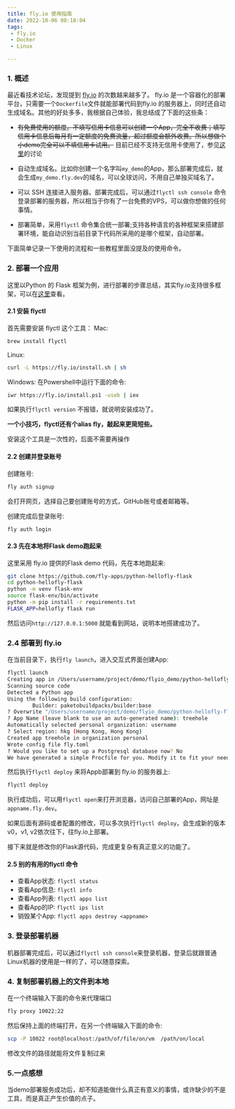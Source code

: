 ```yaml
---
title: fly.io 使用指南
date: 2022-10-06 08:18:04
tags:
 - fly.io
 - Docker
 - Linux

---
```

### 1. 概述
最近看技术论坛，发现提到 [fly.io](https://fly.io/) 的次数越来越多了。 fly.io 是一个容器化的部署平台，只需要一个`Dockerfile`文件就能部署代码到fly.io 的服务器上，同时还自动生成域名。其他的好处多多，我根据自己体验，我总结成了下面的这些条：

+ ~~有免费使用的额度。不填写信用卡信息可以创建一个App，完全不收费；填写信用卡信息后每月有一定额度的免费流量，超过额度会额外收费。所以想做个小demo完全可以不填信用卡试用。~~ 目前已经不支持无信用卡使用了，参见[这里](https://community.fly.io/t/is-it-free-getting-error-we-need-your-payment-information-to-continue/8871)的讨论

+ 自动生成域名。比如你创建一个名字叫`my_demo`的App，那么部署完成后，就会生成`my_demo.fly.dev`的域名，可以全球访问，不用自己单独买域名了。

+ 可以 SSH 连接进入服务器。部署完成后，可以通过`flyctl ssh console` 命令登录部署的服务器，所以相当于你有了一台免费的VPS，可以做你想做的任何事情。

+ 部署简单，采用`flyctl` 命令集合统一部署;支持各种语言的各种框架来搭建部署环境，能自动识别当前目录下代码所采用的是哪个框架，自动部署。

下面简单记录一下使用的流程和一些教程里面没提及的使用命令。
<!--more-->

### 2. 部署一个应用
这里以Python 的 Flask 框架为例，进行部署的步骤总结，其实fly.io支持很多框架，可以在[这里](https://fly.io/docs/speedrun/)查看。

#### 2.1 安装 flyctl
首先需要安装 flyctl 这个工具：
Mac:
```bash
brew install flyctl
```
Linux:
```bash
curl -L https://fly.io/install.sh | sh
```
Windows:
在Powershell中运行下面的命令:
```bash
iwr https://fly.io/install.ps1 -useb | iex
```
如果执行`flyctl version` 不报错，就说明安装成功了。

**一个小技巧，flyctl还有个alias fly，敲起来更简短些。**

安装这个工具是一次性的，后面不需要再操作

#### 2.2 创建并登录账号
创建账号:
```bash
fly auth signup
```
会打开网页，选择自己要创建账号的方式，GitHub账号或者邮箱等。

创建完成后登录账号:
```bash
fly auth login
```

#### 2.3 先在本地将Flask demo跑起来
这里采用 fly.io 提供的Flask demo 代码，先在本地跑起来:
```bash
git clone https://github.com/fly-apps/python-hellofly-flask
cd python-hellofly-flask
python -m venv flask-env
source flask-env/bin/activate
python -m pip install -r requirements.txt
FLASK_APP=hellofly flask run
```
然后访问`http://127.0.0.1:5000` 就能看到网站，说明本地搭建成功了。

### 2.4 部署到 fly.io
在当前目录下，执行`fly launch`，进入交互式界面创建App:
```bash
flyctl launch
Creating app in /Users/username/project/demo/flyio_demo/python-hellofly-flask
Scanning source code
Detected a Python app
Using the following build configuration:
        Builder: paketobuildpacks/builder:base
? Overwrite "/Users/username/project/demo/flyio_demo/python-hellofly-flask/Procfile"? No
? App Name (leave blank to use an auto-generated name): treehole
Automatically selected personal organization: username
? Select region: hkg (Hong Kong, Hong Kong)
Created app treehole in organization personal
Wrote config file fly.toml
? Would you like to set up a Postgresql database now? No
We have generated a simple Procfile for you. Modify it to fit your needs and run "fly deploy" to deploy your application.
```
然后执行`flyctl deploy` 来将Appb部署到 fly.io 的服务器上:
```bash
flyctl deploy
```

执行成功后，可以用`flyctl open`来打开浏览器，访问自己部署的App，网址是`appname.fly.dev`。

如果后面有源码或者配置的修改，可以多次执行`flyctl deploy`，会生成新的版本v0，v1, v2依次往下，往fly.io上部署。

接下来就是修改你的Flask源代码，完成更复杂有真正意义的功能了。

#### 2.5 别的有用的flyctl 命令
+ 查看App状态: `flyctl status`
+ 查看App信息: `flyctl info`
+ 查看App列表: `flyctl apps list`
+ 查看App的IP: `flyctl ips list`
+ 销毁某个App: `flyctl apps destroy <appname>`


### 3. 登录部署机器
机器部署完成后，可以通过`flyctl ssh console`来登录机器，登录后就跟普通Linux机器的使用是一样的了，可以随意探索。


### 4. 复制部署机器上的文件到本地
在一个终端输入下面的命令来代理端口
```bash
fly proxy 10022:22
```
然后保持上面的终端打开，在另一个终端输入下面的命令:
```bash
scp -P 10022 root@localhost:/path/of/file/on/vm  /path/on/local
```
修改文件的路径就能将文件复制过来


### 5.一点感想
当demo部署服务成功后，却不知道能做什么真正有意义的事情，或许缺少的不是工具，而是真正产生价值的点子。
